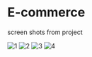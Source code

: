 # E-commerce

screen shots from project

![1](https://user-images.githubusercontent.com/75967214/173862625-af92194c-191f-4ea4-9904-9e899dab4873.png)
![2](https://user-images.githubusercontent.com/75967214/173862830-625c5c07-afd2-46be-9247-8638d71810e8.png)
![3](https://user-images.githubusercontent.com/75967214/173862922-0b5cf214-f66c-4961-bf1e-f96affc24a84.png)
![4](https://user-images.githubusercontent.com/75967214/173863008-67b8a9f3-44f1-4748-8037-9e9ede5fc150.png)
